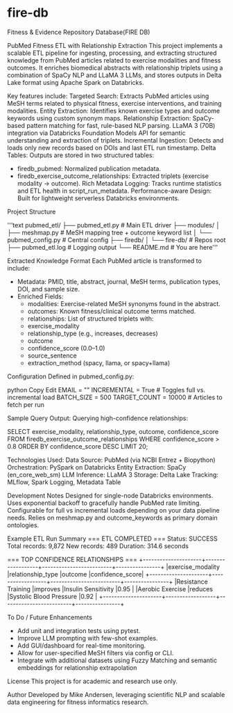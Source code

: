 # fire-db
Fitness &amp; Evidence Repository Database(FIRE DB)

PubMed Fitness ETL with Relationship Extraction
This project implements a scalable ETL pipeline for ingesting, processing, and extracting structured knowledge from PubMed articles related to exercise modalities and fitness outcomes. It enriches biomedical abstracts with relationship triplets using a combination of SpaCy NLP and LLaMA 3 LLMs, and stores outputs in Delta Lake format using Apache Spark on Databricks.

Key features include:
Targeted Search: Extracts PubMed articles using MeSH terms related to physical fitness, exercise interventions, and training modalities.
Entity Extraction: Identifies known exercise types and outcome keywords using custom synonym maps.
Relationship Extraction: SpaCy-based pattern matching for fast, rule-based NLP parsing.
LLaMA 3 (70B) integration via Databricks Foundation Models API for semantic understanding and extraction of triplets.
Incremental Ingestion: Detects and loads only new records based on DOIs and last ETL run timestamp.
Delta Tables: Outputs are stored in two structured tables:
  - firedb_pubmed: Normalized publication metadata.
  - firedb_exercise_outcome_relationships: Extracted triplets (exercise modality → outcome).
Rich Metadata Logging: Tracks runtime statistics and ETL health in script_run_metadata.
Performance-aware Design: Built for lightweight serverless Databricks environments.

Project Structure

'''text pubmed_etl/ ├── pubmed_etl.py # Main ETL driver ├── modules/ │ ├── meshmap.py # MeSH mapping tree + outcome keyword list │ └── pubmed_config.py # Central config ├── firedb/ │ └── fire-db/ # Repos root ├── pubmed_etl.log # Logging output └── README.md # You are here'''

Extracted Knowledge Format
Each PubMed article is transformed to include:
- Metadata: PMID, title, abstract, journal, MeSH terms, publication types, DOI, and sample size.
- Enriched Fields:
  - modalities: Exercise-related MeSH synonyms found in the abstract.
  - outcomes: Known fitness/clinical outcome terms matched.
  - relationships: List of structured triplets with:
  - exercise_modality
  - relationship_type (e.g., increases, decreases)
  - outcome
  - confidence_score (0.0–1.0)
  - source_sentence
  - extraction_method (spacy, llama, or spacy+llama)

Configuration
Defined in pubmed_config.py:

python
Copy
Edit
EMAIL = ""
INCREMENTAL = True               # Toggles full vs. incremental load
BATCH_SIZE = 500
TARGET_COUNT = 10000            # Articles to fetch per run

Sample Query Output:
Querying high-confidence relationships:

SELECT exercise_modality, relationship_type, outcome, confidence_score
FROM firedb_exercise_outcome_relationships
WHERE confidence_score > 0.8
ORDER BY confidence_score DESC
LIMIT 20;

Technologies Used:
Data Source:	PubMed (via NCBI Entrez + Biopython)
Orchestration:	PySpark on Databricks
Entity Extraction:	SpaCy (en_core_web_sm)
LLM Inference:	LLaMA 3 
Storage:	Delta Lake
Tracking:	MLflow, Spark Logging, Metadata Table

Development Notes
Designed for single-node Databricks environments.
Uses exponential backoff to gracefully handle PubMed rate limiting.
Configurable for full vs incremental loads depending on your data pipeline needs.
Relies on meshmap.py and outcome_keywords as primary domain ontologies.

Example ETL Run Summary
=== ETL COMPLETED ===
Status: SUCCESS
Total records: 9,872
New records: 489
Duration: 314.6 seconds

=== TOP CONFIDENCE RELATIONSHIPS ===
+---------------------+------------------+-------------------------+----------------+
|exercise_modality    |relationship_type |outcome                  |confidence_score|
+---------------------+------------------+-------------------------+----------------+
|Resistance Training  |improves          |Insulin Sensitivity      |0.95            |
|Aerobic Exercise     |reduces           |Systolic Blood Pressure  |0.92            |
+---------------------+------------------+-------------------------+----------------+

To Do / Future Enhancements
- Add unit and integration tests using pytest.
- Improve LLM prompting with few-shot examples.
- Add GUI/dashboard for real-time monitoring.
- Allow for user-specified MeSH filters via config or CLI.
- Integrate with additional datasets using Fuzzy Matching and semantic embeddings for relationship extrapolation

License
This project is for academic and research use only.

Author
Developed by Mike Andersen, leveraging scientific NLP and scalable data engineering for fitness informatics research.
